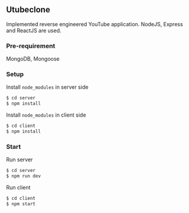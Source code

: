 ## Utubeclone

Implemented reverse engineered YouTube application. NodeJS, Express and ReactJS are used.

### Pre-requirement

MongoDB, Mongoose

### Setup

Install `node_modules` in server side

```bash
$ cd server
$ npm install
```

Install `node_modules` in client side

```bash
$ cd client
$ npm install
```

### Start

Run server

```bash
$ cd server
$ npm run dev
```

Run client

```bash
$ cd client
$ npm start
```

